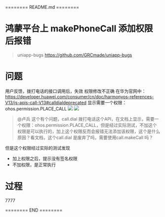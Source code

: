 ======== README.md ======== 

# 鸿蒙平台上 makePhoneCall 添加权限后报错
> uniapp-bugs https://github.com/GRCmade/uniapp-bugs

# 问题
用户反馈，拨打电话的接口调用后，失效
权限修改不正确
在华为官网中： https://developer.huawei.com/consumer/cn/doc/harmonyos-references-V13/js-apis-call-V13#calldialdeprecated 
显示需要一个权限：ohos.permission.PLACE_CALL
![](https://yuhepicgo.oss-cn-beijing.aliyuncs.com/20250208111508185.png)
![](https://yuhepicgo.oss-cn-beijing.aliyuncs.com/undefined20250208113558853.png)
> @卢兵 这个有个问题，call.dial 拨打电话这个API，在文档上显示，需要一个权限：ohos.permission.PLACE_CALL，但是经过实际测试，不加这个权限是可以执行的，加上这个权限反而会报错无法添加该权限，这个是什么原因？看文档，这个call.dial 是废弃了吗，需要使用call.makeCall 吗？


但是这个权限经过实际的测试发现
- 加上权限之后，提示没有签名权限
- 不加权限，是正常执行

# 过程
7777

======== END ========


